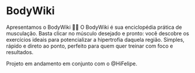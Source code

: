 # BodyWiki

Apresentamos o BodyWiki 🏋️‍♂️
O BodyWiki é sua enciclopédia prática de musculação. Basta clicar no músculo desejado e pronto: você descobre os exercícios ideais para potencializar a hipertrofia daquela região. Simples, rápido e direto ao ponto, perfeito para quem quer treinar com foco e resultados.

Projeto em andamento em conjunto com o @HiFelipe.
